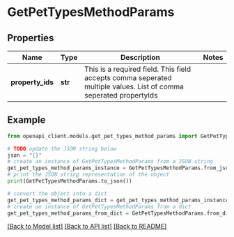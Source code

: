 # GetPetTypesMethodParams


## Properties

Name | Type | Description | Notes
------------ | ------------- | ------------- | -------------
**property_ids** | **str** | This is a required field. This field accepts comma seperated multiple values. List of comma seperated propertyIds | 

## Example

```python
from openapi_client.models.get_pet_types_method_params import GetPetTypesMethodParams

# TODO update the JSON string below
json = "{}"
# create an instance of GetPetTypesMethodParams from a JSON string
get_pet_types_method_params_instance = GetPetTypesMethodParams.from_json(json)
# print the JSON string representation of the object
print(GetPetTypesMethodParams.to_json())

# convert the object into a dict
get_pet_types_method_params_dict = get_pet_types_method_params_instance.to_dict()
# create an instance of GetPetTypesMethodParams from a dict
get_pet_types_method_params_from_dict = GetPetTypesMethodParams.from_dict(get_pet_types_method_params_dict)
```
[[Back to Model list]](../README.md#documentation-for-models) [[Back to API list]](../README.md#documentation-for-api-endpoints) [[Back to README]](../README.md)


